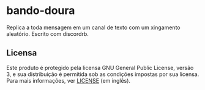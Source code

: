 # bando-doura

Replica a toda mensagem em um canal de texto com um xingamento aleatório. Escrito com discordrb.

## Licensa

Este produto é protegido pela licensa GNU General Public License, versão 3, e sua distribuição é permitida sob as condições impostas por sua licensa. Para mais informações, ver [LICENSE](https://github.com/GnomoP/bando-doura/blob/master/LICENSE) (em inglês).